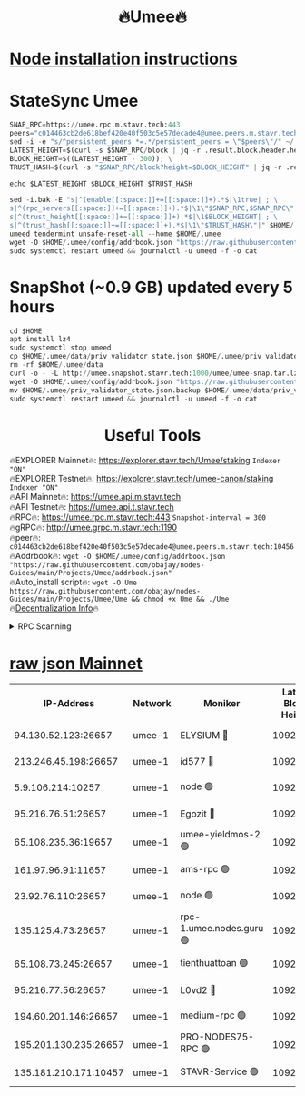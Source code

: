 <h1 align="center"> 🔥Umee🔥</h1>


[Node installation instructions](https://github.com/obajay/nodes-Guides/tree/main/Projects/Umee)
=
# StateSync Umee
```python
SNAP_RPC=https://umee.rpc.m.stavr.tech:443
peers="c014463cb2de618bef420e40f503c5e57decade4@umee.peers.m.stavr.tech:10456"
sed -i -e "s/^persistent_peers *=.*/persistent_peers = \"$peers\"/" ~/.umee/config/config.toml
LATEST_HEIGHT=$(curl -s $SNAP_RPC/block | jq -r .result.block.header.height); \
BLOCK_HEIGHT=$((LATEST_HEIGHT - 300)); \
TRUST_HASH=$(curl -s "$SNAP_RPC/block?height=$BLOCK_HEIGHT" | jq -r .result.block_id.hash)

echo $LATEST_HEIGHT $BLOCK_HEIGHT $TRUST_HASH

sed -i.bak -E "s|^(enable[[:space:]]+=[[:space:]]+).*$|\1true| ; \
s|^(rpc_servers[[:space:]]+=[[:space:]]+).*$|\1\"$SNAP_RPC,$SNAP_RPC\"| ; \
s|^(trust_height[[:space:]]+=[[:space:]]+).*$|\1$BLOCK_HEIGHT| ; \
s|^(trust_hash[[:space:]]+=[[:space:]]+).*$|\1\"$TRUST_HASH\"|" $HOME/.umee/config/config.toml
umeed tendermint unsafe-reset-all --home $HOME/.umee
wget -O $HOME/.umee/config/addrbook.json "https://raw.githubusercontent.com/obajay/nodes-Guides/main/Projects/Umee/addrbook.json"
sudo systemctl restart umeed && journalctl -u umeed -f -o cat
```
# SnapShot (~0.9 GB) updated every 5 hours
```python
cd $HOME
apt install lz4
sudo systemctl stop umeed
cp $HOME/.umee/data/priv_validator_state.json $HOME/.umee/priv_validator_state.json.backup
rm -rf $HOME/.umee/data
curl -o - -L http://umee.snapshot.stavr.tech:1000/umee/umee-snap.tar.lz4 | lz4 -c -d - | tar -x -C $HOME/.umee --strip-components 2
wget -O $HOME/.umee/config/addrbook.json "https://raw.githubusercontent.com/obajay/nodes-Guides/main/Projects/Umee/addrbook.json"
mv $HOME/.umee/priv_validator_state.json.backup $HOME/.umee/data/priv_validator_state.json
sudo systemctl restart umeed && journalctl -u umeed -f -o cat
```
 <h1 align="center"> Useful Tools</h1>

🔥EXPLORER Mainnet🔥:      https://explorer.stavr.tech/Umee/staking             `Indexer "ON"` \
🔥EXPLORER Testnet🔥:        https://explorer.stavr.tech/umee-canon/staking      `Indexer "ON"` \
🔥API Mainnet🔥:                   https://umee.api.m.stavr.tech \
🔥API Testnet🔥:                     https://umee.api.t.stavr.tech \
🔥RPC🔥:                           https://umee.rpc.m.stavr.tech:443                     `Snapshot-interval = 300` \
🔥gRPC🔥:                              http://umee.grpc.m.stavr.tech:1190 \
🔥peer🔥:                     `c014463cb2de618bef420e40f503c5e57decade4@umee.peers.m.stavr.tech:10456` \
🔥Addrbook🔥:    ```wget -O $HOME/.umee/config/addrbook.json "https://raw.githubusercontent.com/obajay/nodes-Guides/main/Projects/Umee/addrbook.json"``` \
🔥Auto_install script🔥: ```wget -O Ume https://raw.githubusercontent.com/obajay/nodes-Guides/main/Projects/Umee/Ume && chmod +x Ume && ./Ume``` \
🔥[Decentralization Info](https://github.com/obajay/StateSync-snapshots/tree/main/Projects/Umee/Decentralization)🔥

<details>
<summary>RPC Scanning</summary>

<h2 align="center"> We scan nodes in real time every 4 hours. And we provide the final result of RPC endpoints.
We cannot influence the operation of these nodes in any way. </h2>


```python
If Voting Power is higher than 0 --> then the Node is a validator of the network and may be subject to attack and be a potential threat to the chain.
```
```python
We marked such validators with a red symbol
```

</details>

[raw json Mainnet](https://rpc-check.umeem.stavr.tech/umeem/rpc-umeem-result.json)
=



<table><tr><th>IP-Address</th><th>Network</th><th>Moniker</th><th>Latest Block Height</th><th>Earliest Block Height</th><th>Catching Up</th><th>Tx Index</th><th>Voting Power</th><th>Scan Time</th></tr><tr><td>94.130.52.123:26657</td><td>umee-1</td><td>ELYSIUM 🔴</td><td>10921598</td><td>3216011</td><td>False</td><td>on</td><td>23171290</td><td>2024-03-08T03:22:05.552582509UTC</td></tr><tr><td>213.246.45.198:26657</td><td>umee-1</td><td>id577 🔴</td><td>10921586</td><td>7100001</td><td>False</td><td>on</td><td>35124364</td><td>2024-03-08T03:20:54.571071393UTC</td></tr><tr><td>5.9.106.214:10257</td><td>umee-1</td><td>node 🟢</td><td>10921594</td><td>7942001</td><td>False</td><td>on</td><td>0</td><td>2024-03-08T03:21:44.569878223UTC</td></tr><tr><td>95.216.76.51:26657</td><td>umee-1</td><td>Egozit 🔴</td><td>10921598</td><td>8262001</td><td>False</td><td>off</td><td>38739310</td><td>2024-03-08T03:22:05.283218161UTC</td></tr><tr><td>65.108.235.36:19657</td><td>umee-1</td><td>umee-yieldmos-2 🟢</td><td>10921578</td><td>9575548</td><td>False</td><td>on</td><td>0</td><td>2024-03-08T03:20:09.514475698UTC</td></tr><tr><td>161.97.96.91:11657</td><td>umee-1</td><td>ams-rpc 🟢</td><td>10921602</td><td>10352001</td><td>False</td><td>on</td><td>0</td><td>2024-03-08T03:22:25.128463394UTC</td></tr><tr><td>23.92.76.110:26657</td><td>umee-1</td><td>node 🟢</td><td>10921605</td><td>10526001</td><td>False</td><td>on</td><td>0</td><td>2024-03-08T03:22:46.219214444UTC</td></tr><tr><td>135.125.4.73:26657</td><td>umee-1</td><td>rpc-1.umee.nodes.guru 🟢</td><td>10921598</td><td>10691018</td><td>False</td><td>on</td><td>0</td><td>2024-03-08T03:22:05.798592977UTC</td></tr><tr><td>65.108.73.245:26657</td><td>umee-1</td><td>tienthuattoan 🟢</td><td>10921590</td><td>10787155</td><td>False</td><td>on</td><td>0</td><td>2024-03-08T03:21:17.636547935UTC</td></tr><tr><td>95.216.77.56:26657</td><td>umee-1</td><td>L0vd2 🔴</td><td>10921601</td><td>10821601</td><td>False</td><td>off</td><td>38476087</td><td>2024-03-08T03:22:24.865445368UTC</td></tr><tr><td>194.60.201.146:26657</td><td>umee-1</td><td>medium-rpc 🟢</td><td>10921585</td><td>10823243</td><td>False</td><td>on</td><td>0</td><td>2024-03-08T03:21:05.139223237UTC</td></tr><tr><td>195.201.130.235:26657</td><td>umee-1</td><td>PRO-NODES75-RPC 🟢</td><td>10921594</td><td>10881705</td><td>False</td><td>on</td><td>0</td><td>2024-03-08T03:21:42.306837054UTC</td></tr><tr><td>135.181.210.171:10457</td><td>umee-1</td><td>STAVR-Service 🟢</td><td>10921599</td><td>10919901</td><td>False</td><td>on</td><td>0</td><td>2024-03-08T03:22:12.267123415UTC</td></tr></table>
